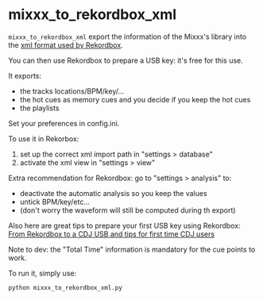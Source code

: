 # mixxx_to_rekordbox_xml

`mixxx_to_rekordbox_xml` export the information of the Mixxx's library 
into the [xml format used by Rekordbox](https://cdn.rekordbox.com/files/20200410160904/xml_format_list.pdf).

You can then use Rekordbox to prepare a USB key: it's free for this use.

It exports:

- the tracks locations/BPM/key/...
- the hot cues as memory cues and you decide if you keep the hot cues
- the playlists

Set your preferences in config.ini.

To use it in Rekorbox:  

1. set up the correct xml import path in "settings > database"
2. activate the xml view in "settings > view"

Extra recommendation for Rekordbox: go to "settings > analysis" to:

- deactivate the automatic analysis so you keep the values
- untick BPM/key/etc...
- (don't worry the waveform will still be computed during th export)

Also here are great tips to prepare your first USB key using Rekordbox: [From Rekordbox to a CDJ USB and tips for first time CDJ users](https://youtu.be/A5f85g-Kvhg?list=LL)

Note to dev: the "Total Time" information is mandatory for the cue points to work.

To run it, simply use:  

```bash
python mixxx_to_rekordbox_xml.py
```
